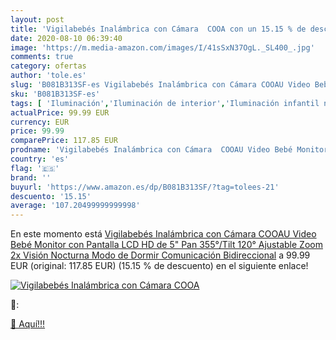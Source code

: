 ```yaml
---
layout: post
title: 'Vigilabebés Inalámbrica con Cámara  COOA con un 15.15 % de descuento'
date: 2020-08-10 06:39:40
image: 'https://m.media-amazon.com/images/I/41sSxN37OgL._SL400_.jpg'
comments: true
category: ofertas
author: 'tole.es'
slug: 'B081B313SF-es Vigilabebés Inalámbrica con Cámara COOAU Video Bebé...'
sku: 'B081B313SF-es'
tags: [ 'Iluminación','Iluminación de interior','Iluminación infantil nocturna','Lámparas e iluminación infantil','bebé','vigilabebés', ]
actualPrice: 99.99 EUR
currency: EUR
price: 99.99
comparePrice: 117.85 EUR
prodname: 'Vigilabebés Inalámbrica con Cámara  COOAU Video Bebé Monitor con Pantalla LCD HD de 5"  Pan 355°/Tilt 120° Ajustable  Zoom 2x  Visión Nocturna  Modo de Dormir  Comunicación Bidireccional'
country: 'es'
flag: '🇪🇸'
brand: ''
buyurl: 'https://www.amazon.es/dp/B081B313SF/?tag=tolees-21'
descuento: '15.15'
average: '107.20499999999998'
---
```


En este momento está [Vigilabebés Inalámbrica con Cámara  COOAU Video Bebé Monitor con Pantalla LCD HD de 5"  Pan 355°/Tilt 120° Ajustable  Zoom 2x  Visión Nocturna  Modo de Dormir  Comunicación Bidireccional](https://www.amazon.es/dp/B081B313SF/?tag=tolees-21) a 99.99 EUR (original: 117.85 EUR) (15.15 %  de descuento) en el siguiente enlace!

[![Vigilabebés Inalámbrica con Cámara  COOA](https://m.media-amazon.com/images/I/41sSxN37OgL._SL400_.jpg)](https://www.amazon.es/dp/B081B313SF/?tag=tolees-21)

🔎:


[🛒 Aquí!!!](https://www.amazon.es/dp/B081B313SF/?tag=tolees-21)

